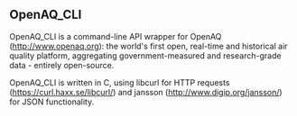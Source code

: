 ## OpenAQ_CLI
OpenAQ_CLI is a command-line API wrapper for OpenAQ (http://www.openaq.org): the world's first open, real-time and historical air quality platform, aggregating government-measured and research-grade data - entirely open-source.

OpenAQ_CLI is written in C, using libcurl for HTTP requests (https://curl.haxx.se/libcurl/) and jansson (http://www.digip.org/jansson/) for JSON functionality.

